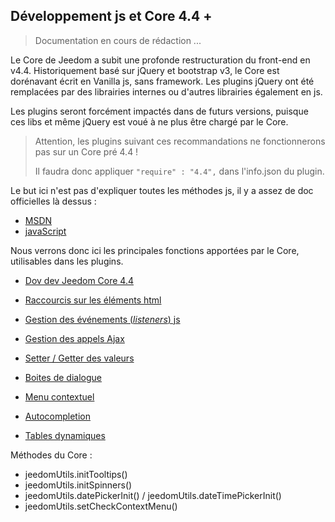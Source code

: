 ## Développement js et Core 4.4 +


> Documentation en cours de rédaction ...


Le Core de Jeedom a subit une profonde restructuration du front-end en v4.4. Historiquement basé sur jQuery et bootstrap v3, le Core est dorénavant écrit en Vanilla js, sans framework. Les plugins jQuery ont été remplacées par des librairies internes ou d'autres librairies également en js.

Les plugins seront forcément impactés dans de futurs versions, puisque ces libs et même jQuery est voué à ne plus être chargé par le Core.

> Attention, les plugins suivant ces recommandations ne fonctionnerons pas sur un Core pré 4.4 !
> 
> Il faudra donc appliquer `"require" : "4.4",` dans l'info.json du plugin.

Le but ici n'est pas d'expliquer toutes les méthodes js, il y a assez de doc officielles là dessus :

- [MSDN](https://developer.mozilla.org/en-US/docs/Web/JavaScript)
- [javaScript](https://devdocs.io/javascript/)


Nous verrons donc ici les principales fonctions apportées par le Core, utilisables dans les plugins.

- [Dov dev Jeedom Core 4.4](/fr_FR/dev/core4.4)

- [Raccourcis sur les éléments html](/fr_FR/dev/corejs/shortcuts)  
- [Gestion des événements (*listeners*) js](/fr_FR/dev/corejs/events)  
- [Gestion des appels Ajax](/fr_FR/dev/corejs/ajax)  
- [Setter / Getter des valeurs](/fr_FR/dev/corejs/jeevalue)  

- [Boites de dialogue](/fr_FR/dev/corejs/dialogs)  
- [Menu contextuel]()  
- [Autocompletion]()  
- [Tables dynamiques]()  

Méthodes du Core :

- jeedomUtils.initTooltips()  
- jeedomUtils.initSpinners()  
- jeedomUtils.datePickerInit() / jeedomUtils.dateTimePickerInit()  
- jeedomUtils.setCheckContextMenu()  

